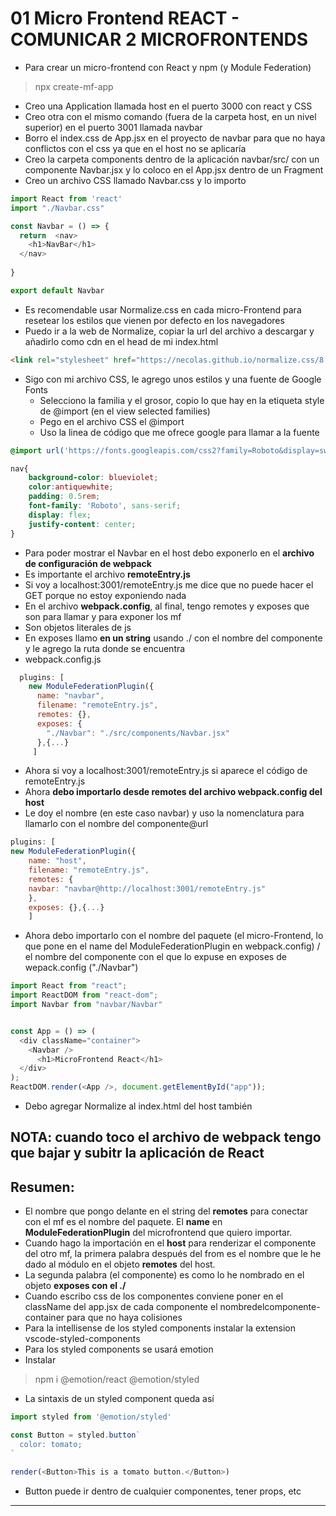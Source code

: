 # 01 Micro Frontend REACT - COMUNICAR 2 MICROFRONTENDS

- Para crear un micro-frontend con React y npm (y Module Federation)

> npx create-mf-app

- Creo una Application llamada host en el puerto 3000 con react y CSS
- Creo otra con el mismo comando (fuera de la carpeta host, en un nivel superior) en el puerto 3001 llamada navbar
- Borro el index.css de App.jsx en el proyecto de navbar para que no haya conflictos con el css ya que en el host no se aplicaría
- Creo la carpeta components dentro de la aplicación navbar/src/ con un componente Navbar.jsx y lo coloco en el App.jsx dentro de un Fragment
- Creo un archivo CSS llamado Navbar.css y lo importo

~~~js
import React from 'react'
import "./Navbar.css"

const Navbar = () => {
  return  <nav>
    <h1>NavBar</h1>
  </nav>
    
}

export default Navbar
~~~
- Es recomendable usar Normalize.css en cada micro-Frontend para resetear los estilos que vienen por defecto en los navegadores
- Puedo ir a la web de Normalize, copiar la url del archivo a descargar y añadirlo como cdn en el head de mi index.html

~~~html
<link rel="stylesheet" href="https://necolas.github.io/normalize.css/8.0.1/normalize.css">
~~~

- Sigo con mi archivo CSS, le agrego unos estilos y una fuente de Google Fonts
  - Selecciono la familia y el grosor, copio lo que hay en la etiqueta style de @import (en el view selected families)
  - Pego en el archivo CSS el @import
  - Uso la linea de código que me ofrece google para llamar a la fuente

~~~css
@import url('https://fonts.googleapis.com/css2?family=Roboto&display=swap');

nav{
    background-color: blueviolet;
    color:antiquewhite;
    padding: 0.5rem;
    font-family: 'Roboto', sans-serif; 
    display: flex;
    justify-content: center;    
}
~~~

- Para poder mostrar el Navbar en el host debo exponerlo en el **archivo de configuración de webpack**
- Es importante el archivo **remoteEntry.js**
- Si voy a localhost:3001/remoteEntry.js me dice que no puede hacer el GET porque no estoy exponiendo nada
- En el archivo **webpack.config**, al final, tengo remotes y exposes que son para llamar y para exponer los mf
- Son objetos literales de js
- En exposes llamo **en un string** usando ./ con el nombre del componente y le agrego la ruta donde se encuentra
- webpack.config.js

~~~js
  plugins: [
    new ModuleFederationPlugin({
      name: "navbar",
      filename: "remoteEntry.js",
      remotes: {},
      exposes: {
        "./Navbar": "./src/components/Navbar.jsx"
      },{...}
     ]
~~~

- Ahora si voy a localhost:3001/remoteEntry.js si aparece el código de remoteEntry.js
- Ahora **debo importarlo desde remotes del archivo webpack.config del host**
- Le doy el nombre (en este caso navbar) y uso la nomenclatura para llamarlo con el nombre del componente@url

~~~js
plugins: [
new ModuleFederationPlugin({
    name: "host",
    filename: "remoteEntry.js",
    remotes: {
    navbar: "navbar@http://localhost:3001/remoteEntry.js"
    },
    exposes: {},{...}
    ]
~~~

- Ahora debo importarlo con el nombre del paquete (el micro-Frontend, lo que pone en el name del ModuleFederationPlugin en webpack.config) / el nombre del componente con el que lo expuse en exposes de wepack.config ("./Navbar")

~~~js
import React from "react";
import ReactDOM from "react-dom";
import Navbar from "navbar/Navbar"


const App = () => (
  <div className="container">
    <Navbar />
      <h1>MicroFrontend React</h1>
  </div>
);
ReactDOM.render(<App />, document.getElementById("app"));
~~~

- Debo agregar Normalize al index.html del host también

## NOTA: cuando toco el archivo de webpack tengo que bajar y subitr la aplicación de React
## Resumen:

- El nombre que pongo delante en el string del **remotes** para conectar con el mf es el nombre del paquete. El **name** en **ModuleFederationPlugin** del microfrontend que quiero importar.
- Cuando hago la importación en el **host** para renderizar el componente del otro mf, la primera palabra después del from es el nombre que le he dado al módulo en el objeto **remotes** del host.
- La segunda palabra (el componente) es como lo he nombrado en el objeto **exposes con el ./**
- Cuando escribo css de los componentes conviene poner en el className del app.jsx de cada componente el nombredelcomponente-container para que no haya colisiones
- Para la intellisense de los styled components instalar la extension vscode-styled-components
- Para los styled components se usará emotion
- Instalar

> npm i @emotion/react @emotion/styled

- La sintaxis de un styled component queda así

~~~js
import styled from '@emotion/styled'

const Button = styled.button`
  color: tomato;
`

render(<Button>This is a tomato button.</Button>)
~~~

- Button puede ir dentro de cualquier componentes, tener props, etc
-------




